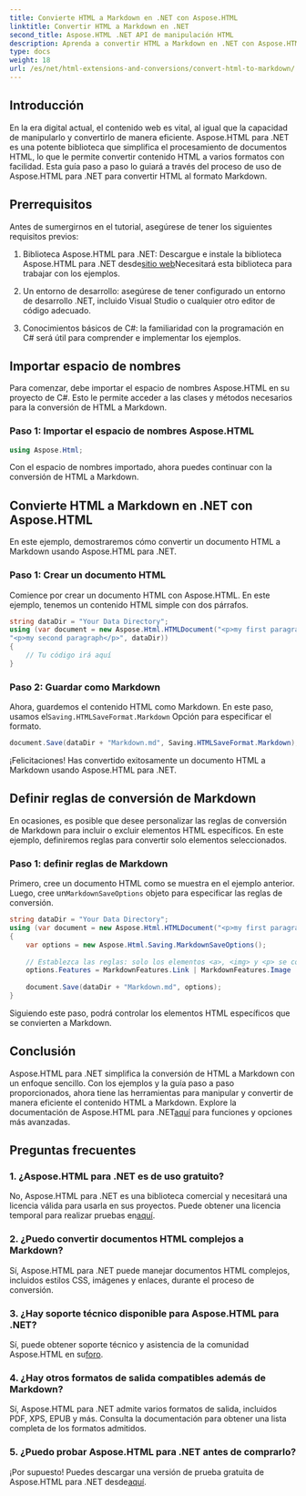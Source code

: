 ```yaml
---
title: Convierte HTML a Markdown en .NET con Aspose.HTML
linktitle: Convertir HTML a Markdown en .NET
second_title: Aspose.HTML .NET API de manipulación HTML
description: Aprenda a convertir HTML a Markdown en .NET con Aspose.HTML para manipular contenido de manera eficiente. Obtenga instrucciones paso a paso para un proceso de conversión sin inconvenientes.
type: docs
weight: 18
url: /es/net/html-extensions-and-conversions/convert-html-to-markdown/
---
```


## Introducción

En la era digital actual, el contenido web es vital, al igual que la capacidad de manipularlo y convertirlo de manera eficiente. Aspose.HTML para .NET es una potente biblioteca que simplifica el procesamiento de documentos HTML, lo que le permite convertir contenido HTML a varios formatos con facilidad. Esta guía paso a paso lo guiará a través del proceso de uso de Aspose.HTML para .NET para convertir HTML al formato Markdown.

## Prerrequisitos

Antes de sumergirnos en el tutorial, asegúrese de tener los siguientes requisitos previos:

1.  Biblioteca Aspose.HTML para .NET: Descargue e instale la biblioteca Aspose.HTML para .NET desde[sitio web](https://releases.aspose.com/html/net/)Necesitará esta biblioteca para trabajar con los ejemplos.

2. Un entorno de desarrollo: asegúrese de tener configurado un entorno de desarrollo .NET, incluido Visual Studio o cualquier otro editor de código adecuado.

3. Conocimientos básicos de C#: la familiaridad con la programación en C# será útil para comprender e implementar los ejemplos.

## Importar espacio de nombres

Para comenzar, debe importar el espacio de nombres Aspose.HTML en su proyecto de C#. Esto le permite acceder a las clases y métodos necesarios para la conversión de HTML a Markdown.

### Paso 1: Importar el espacio de nombres Aspose.HTML

```csharp
using Aspose.Html;
```

Con el espacio de nombres importado, ahora puedes continuar con la conversión de HTML a Markdown.

## Convierte HTML a Markdown en .NET con Aspose.HTML

En este ejemplo, demostraremos cómo convertir un documento HTML a Markdown usando Aspose.HTML para .NET. 

### Paso 1: Crear un documento HTML

Comience por crear un documento HTML con Aspose.HTML. En este ejemplo, tenemos un contenido HTML simple con dos párrafos.

```csharp
string dataDir = "Your Data Directory";
using (var document = new Aspose.Html.HTMLDocument("<p>my first paragraph</p>" +
"<p>my second paragraph</p>", dataDir))
{
    // Tu código irá aquí
}
```

### Paso 2: Guardar como Markdown

 Ahora, guardemos el contenido HTML como Markdown. En este paso, usamos el`Saving.HTMLSaveFormat.Markdown` Opción para especificar el formato.

```csharp
document.Save(dataDir + "Markdown.md", Saving.HTMLSaveFormat.Markdown);
```

¡Felicitaciones! Has convertido exitosamente un documento HTML a Markdown usando Aspose.HTML para .NET.

## Definir reglas de conversión de Markdown

En ocasiones, es posible que desee personalizar las reglas de conversión de Markdown para incluir o excluir elementos HTML específicos. En este ejemplo, definiremos reglas para convertir solo elementos seleccionados.

### Paso 1: definir reglas de Markdown

 Primero, cree un documento HTML como se muestra en el ejemplo anterior. Luego, cree un`MarkdownSaveOptions` objeto para especificar las reglas de conversión.

```csharp
string dataDir = "Your Data Directory";
using (var document = new Aspose.Html.HTMLDocument("<p>my first paragraph</p>", dataDir))
{
    var options = new Aspose.Html.Saving.MarkdownSaveOptions();
    
    // Establezca las reglas: solo los elementos <a>, <img> y <p> se convertirán a Markdown.
    options.Features = MarkdownFeatures.Link | MarkdownFeatures.Image | MarkdownFeatures.AutomaticParagraph;
    
    document.Save(dataDir + "Markdown.md", options);
}
```

Siguiendo este paso, podrá controlar los elementos HTML específicos que se convierten a Markdown.

## Conclusión

 Aspose.HTML para .NET simplifica la conversión de HTML a Markdown con un enfoque sencillo. Con los ejemplos y la guía paso a paso proporcionados, ahora tiene las herramientas para manipular y convertir de manera eficiente el contenido HTML a Markdown. Explore la documentación de Aspose.HTML para .NET[aquí](https://reference.aspose.com/html/net/) para funciones y opciones más avanzadas.

## Preguntas frecuentes

### 1. ¿Aspose.HTML para .NET es de uso gratuito?

No, Aspose.HTML para .NET es una biblioteca comercial y necesitará una licencia válida para usarla en sus proyectos. Puede obtener una licencia temporal para realizar pruebas en[aquí](https://purchase.aspose.com/temporary-license/).

### 2. ¿Puedo convertir documentos HTML complejos a Markdown?

Sí, Aspose.HTML para .NET puede manejar documentos HTML complejos, incluidos estilos CSS, imágenes y enlaces, durante el proceso de conversión.

### 3. ¿Hay soporte técnico disponible para Aspose.HTML para .NET?

 Sí, puede obtener soporte técnico y asistencia de la comunidad Aspose.HTML en su[foro](https://forum.aspose.com/).

### 4. ¿Hay otros formatos de salida compatibles además de Markdown?

Sí, Aspose.HTML para .NET admite varios formatos de salida, incluidos PDF, XPS, EPUB y más. Consulta la documentación para obtener una lista completa de los formatos admitidos.

### 5. ¿Puedo probar Aspose.HTML para .NET antes de comprarlo?

 ¡Por supuesto! Puedes descargar una versión de prueba gratuita de Aspose.HTML para .NET desde[aquí](https://releases.aspose.com/).
